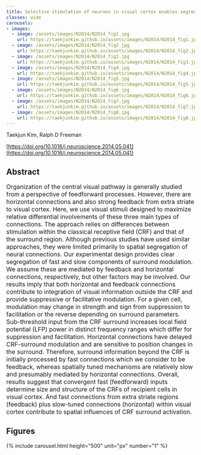 ```yaml
---
title: Selective stimulation of neurons in visual cortex enables segregation of slow and fast connections
classes: wide
carousels:
- images: 
  - image: /assets/images/N2014/N2014_fig1.jpg
    url: https://taekjunkim.github.io/assets/images/N2014/N2014_fig1.jpg
  - image: /assets/images/N2014/N2014_fig2.jpg
    url: https://taekjunkim.github.io/assets/images/N2014/N2014_fig2.jpg
  - image: /assets/images/N2014/N2014_fig3.jpg
    url: https://taekjunkim.github.io/assets/images/N2014/N2014_fig3.jpg
  - image: /assets/images/N2014/N2014_fig4.jpg
    url: https://taekjunkim.github.io/assets/images/N2014/N2014_fig4.jpg
  - image: /assets/images/N2014/N2014_fig5.jpg
    url: https://taekjunkim.github.io/assets/images/N2014/N2014_fig5.jpg
  - image: /assets/images/N2014/N2014_fig6.jpg
    url: https://taekjunkim.github.io/assets/images/N2014/N2014_fig6.jpg    
  - image: /assets/images/N2014/N2014_fig7.jpg
    url: https://taekjunkim.github.io/assets/images/N2014/N2014_fig7.jpg    
  - image: /assets/images/N2014/N2014_fig8.jpg
    url: https://taekjunkim.github.io/assets/images/N2014/N2014_fig8.jpg        
---
```


Taekjun Kim, Ralph D Freeman

[https://doi.org/10.1016/j.neuroscience.2014.05.041](https://doi.org/10.1016/j.neuroscience.2014.05.041)


## Abstract
<Font size = "3"> Organization of the central visual pathway is generally studied from a perspective of feedforward processes. However, there are horizontal connections and also strong feedback from extra striate to visual cortex. Here, we use visual stimuli designed to maximize relative differential involvements of these three main types of connections. The approach relies on differences between stimulation within the classical receptive field (CRF) and that of the surround region. Although previous studies have used similar approaches, they were limited primarily to spatial segregation of neural connections. Our experimental design provides clear segregation of fast and slow components of surround modulation. We assume these are mediated by feedback and horizontal connections, respectively, but other factors may be involved. Our results imply that both horizontal and feedback connections contribute to integration of visual information outside the CRF and provide suppressive or facilitative modulation. For a given cell, modulation may change in strength and sign from suppression to facilitation or the reverse depending on surround parameters. Sub-threshold input from the CRF surround increases local field potential (LFP) power in distinct frequency ranges which differ for suppression and facilitation. Horizontal connections have delayed CRF-surround modulation and are sensitive to position changes in the surround. Therefore, surround information beyond the CRF is initially processed by fast connections which we consider to be feedback, whereas spatially tuned mechanisms are relatively slow and presumably mediated by horizontal connections. Overall, results suggest that convergent fast (feedforward) inputs determine size and structure of the CRFs of recipient cells in visual cortex. And fast connections from extra striate regions (feedback) plus slow-tuned connections (horizontal) within visual cortex contribute to spatial influences of CRF surround activation. </Font>

## Figures
{% include carousel.html height="500" unit="px" number="1" %}
<!--- {% include carousel.html height="500" unit="px" duration="10" number="1" %} --->


